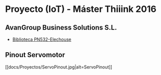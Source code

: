 # Proyecto (IoT) - Máster Thiiink 2016
## AvanGroup Business Solutions S.L.

* [Biblioteca PN532-Elechouse](https://github.com/elechouse/PN532)

## Pinout Servomotor

[[docs/Proyectos/ServoPinout.jpg|alt=ServoPinout]]
